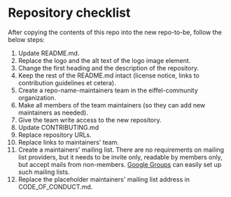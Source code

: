 <!---
   Copyright 2018 Ericsson AB.
   For a full list of individual contributors, please see the commit history.

   Licensed under the Apache License, Version 2.0 (the "License");
   you may not use this file except in compliance with the License.
   You may obtain a copy of the License at

       http://www.apache.org/licenses/LICENSE-2.0

   Unless required by applicable law or agreed to in writing, software
   distributed under the License is distributed on an "AS IS" BASIS,
   WITHOUT WARRANTIES OR CONDITIONS OF ANY KIND, either express or implied.
   See the License for the specific language governing permissions and
   limitations under the License.
--->

# Repository checklist
After copying the contents of this repo into the new repo-to-be, follow the below steps:

1. Update README.md.
  1. Replace the logo and the alt text of the logo image element.
  1. Change the first heading and the description of the repository.
  1. Keep the rest of the README.md intact (license notice, links to contribution guidelines et cetera).
1. Create a repo-name-maintainers team in the eiffel-community organization.
  1. Make all members of the team maintainers (so they can add new maintainers as needed).
  1. Give the team write access to the new repository.
1. Update CONTRIBUTING.md
  1. Replace repository URLs.
  1. Replace links to maintainers' team.
1. Create a maintainers' mailing list. There are no requirements on mailing list providers, but it needs to be invite only, readable by members only, but accept mails from non-members. [Google Groups](http://groups.google.com/) can easily set up such mailing lists.
1. Replace the placeholder maintainers' mailing list address in CODE_OF_CONDUCT.md.
